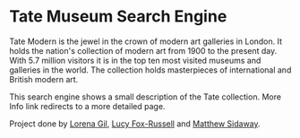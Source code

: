 # Tate Museum Search Engine

Tate Modern is the jewel in the crown of modern art galleries in London. It holds the nation's collection of modern art from 1900 to the present day. With 5.7 million visitors it is in the top ten most visited museums and galleries in the world. The collection holds masterpieces of international and British modern art.

This search engine shows a small description of the Tate collection. More Info link redirects to a more detailed page.

Project done by [Lorena Gil](https://github.com/logiflo/), [Lucy Fox-Russell](https://github.com/Lucynfox) and [Matthew Sidaway](https://github.com/Matt867).
